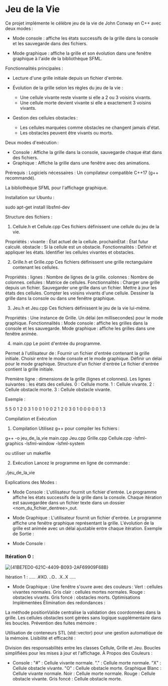 # Jeu de la Vie

Ce projet implémente le célèbre jeu de la vie de John Conway en C++ avec deux modes :

- Mode console : affiche les états successifs de la grille dans la console et les sauvegarde dans des fichiers.

- Mode graphique : affiche la grille et son évolution dans une fenêtre graphique à l'aide de la bibliothèque SFML.

Fonctionnalités principales : 

- Lecture d'une grille initiale depuis un fichier d'entrée.
- Évolution de la grille selon les règles du jeu de la vie :
    - Une cellule vivante reste vivante si elle a 2 ou 3 voisins vivants.
    - Une cellule morte devient vivante si elle a exactement 3 voisins vivants.

- Gestion des cellules obstacles :
    - Les cellules marquées comme obstacles ne changent jamais d'état.
    - Les obstacles peuvent être vivants ou morts.

Deux modes d'exécution :
 - Console : Affiche la grille dans la console, sauvegarde chaque état dans des fichiers.
 - Graphique : Affiche la grille dans une fenêtre avec des animations.

Prérequis :
Logiciels nécessaires :
Un compilateur compatible C++17 (g++ recommandé).

La bibliothèque SFML pour l'affichage graphique.

Installation sur Ubuntu :

sudo apt-get install libsfml-dev

Structure des fichiers : 
1. Cellule.h et Cellule.cpp
Ces fichiers définissent une cellule du jeu de la vie.

Propriétés :
vivante : État actuel de la cellule.
prochainEtat : État futur calculé.
obstacle : Si la cellule est un obstacle.
Fonctionnalités :
Définir et appliquer les états.
Identifier les cellules vivantes et obstacles.

2. Grille.h et Grille.cpp
Ces fichiers définissent une grille rectangulaire contenant les cellules.

Propriétés :
lignes : Nombre de lignes de la grille.
colonnes : Nombre de colonnes.
cellules : Matrice de cellules.
Fonctionnalités :
Charger une grille depuis un fichier.
Sauvegarder une grille dans un fichier.
Mettre à jour les états des cellules.
Compter les voisins vivants d'une cellule.
Dessiner la grille dans la console ou dans une fenêtre graphique.

3. Jeu.h et Jeu.cpp
Ces fichiers définissent le jeu de la vie lui-même.

Propriétés :
Une instance de Grille.
Un délai (en millisecondes) pour le mode graphique.
Fonctionnalités :
Mode console : affiche les grilles dans la console et les sauvegarde.
Mode graphique : affiche les grilles dans une fenêtre animée.

4. main.cpp
Le point d'entrée du programme.

Permet à l'utilisateur de :
Fournir un fichier d'entrée contenant la grille initiale.
Choisir entre le mode console et le mode graphique.
Définir un délai pour le mode graphique.
Structure d'un fichier d'entrée
Le fichier d'entrée contient la grille initiale.

Première ligne : dimensions de la grille (lignes et colonnes).
Les lignes suivantes : les états des cellules.
0 : Cellule morte.
1 : Cellule vivante.
2 : Cellule obstacle morte.
3 : Cellule obstacle vivante.

Exemple :

5 5
0 1 2 0 3
1 0 0 1 0
0 2 1 2 0
3 0 1 0 0
0 0 0 1 3

Compilation et Exécution
1. Compilation
Utilisez g++ pour compiler les fichiers :

g++ -o jeu_de_la_vie main.cpp Jeu.cpp Grille.cpp Cellule.cpp -lsfml-graphics -lsfml-window -lsfml-system

ou utiliser un makefile

2. Exécution
Lancez le programme en ligne de commande :

./jeu_de_la_vie

Explications des Modes : 
- Mode Console :
L'utilisateur fournit un fichier d'entrée.
Le programme affiche les états successifs de la grille dans la console.
Chaque itération est sauvegardée dans un fichier texte dans un dossier <nom_du_fichier_dentree>_out.

- Mode Graphique :
L'utilisateur fournit un fichier d'entrée.
Le programme affiche une fenêtre graphique représentant la grille.
L'évolution de la grille est animée avec un délai ajustable entre chaque itération.
Exemple de Sortie : 

- Mode Console :

### Itération 0 :
![{41BE7ED0-621C-4409-B093-2AF69909F68B}](https://github.com/user-attachments/assets/2cdae6cb-af85-4e6c-b34b-b3139b382de4)


Itération 1 :
    .....
    .#XO.
    ..O..
    .X..X
    .....

- Mode Graphique : 
Une fenêtre s'ouvre avec des couleurs :
Vert : cellules vivantes normales.
Gris clair : cellules mortes normales.
Rouge : obstacles vivants.
Gris foncé : obstacles morts.
Optimisations Implémentées
Élimination des redondances :

La méthode positionValide centralise la validation des coordonnées dans la grille.
Les cellules obstacles sont gérées sans logique supplémentaire dans les boucles.
Prévention des fuites mémoire :

Utilisation de conteneurs STL (std::vector) pour une gestion automatique de la mémoire.
Lisibilité et efficacité :

Division des responsabilités entre les classes Cellule, Grille et Jeu.
Boucles simplifiées pour les mises à jour et l'affichage.
À Propos des Couleurs :

- Console :
"#" : Cellule vivante normale.
"." : Cellule morte normale.
"X" : Cellule obstacle vivante.
"O" : Cellule obstacle morte.
Graphique
Blanc : Cellule vivante normale.
Noir : Cellule morte normale.
Rouge : Cellule obstacle vivante.
Gris foncé : Cellule obstacle morte.
